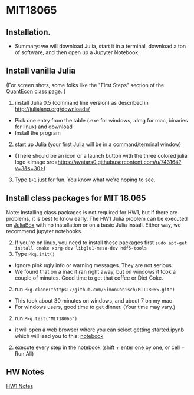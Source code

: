 # MIT18065



## Installation.
* Summary:  we will download Julia, start it in a terminal, download a ton of software, and then open up a Jupyter Notebook


## Install vanilla Julia  
(For screen shots, some folks like the "First Steps" section of the [QuantEcon class page.]( https://lectures.quantecon.org/jl/getting_started.html#first-steps ) )

1. install Julia 0.5 (command line version) as described in http://julialang.org/downloads/
  * Pick one entry from the table (.exe for windows, .dmg for mac, binaries for linux) and download
  * Install the program
2. start up Julia (your first Julia will be in a command/terminal window)
  * (There should be an icon or a launch button with the three colored julia logo <image src=https://avatars0.githubusercontent.com/u/743164?v=3&s=30>)
3. Type `1+1` just for fun.  You know what we're hoping to see.

## Install class packages for MIT 18.065
Note: Installing class packages  is not required for HW1, but if there are problems, it is best to know early.  The HW1 Julia problem can be executed on [JuliaBox](http://www.juliabox.com) with no installation or on a basic Julia install.  Either way, we recommend jupyter notebooks.

2. If you're on linux, you need to install these packages first `sudo apt-get install cmake xorg-dev libglu1-mesa-dev hdf5-tools`
2. Type `Pkg.init()`
  * Ignore pink ugly info or warning messages. They are not serious. 
  * We found that on a mac it ran right away, but on windows it took a couple of minutes. Good time to get that coffee or Diet Coke.
2. run `Pkg.clone("https://github.com/SimonDanisch/MIT18065.git")`
  * This took about 30 minutes on windows, and about 7 on my mac
  * For windows users, good time to get dinner. (Your time may vary.)
2. run `Pkg.test("MIT18065")`
  * it will open a web browser where you can select getting started.ipynb which will lead you to this:
[notebook](https://github.com/SimonDanisch/MIT18065/blob/master/docs/getting%20started.ipynb)
2. execute every step in the notebook (shift + enter  one by one, or cell + Run All)

## HW Notes
[HW1 Notes](https://github.com/SimonDanisch/MIT18065/blob/master/HWNotes/HW1.md)
